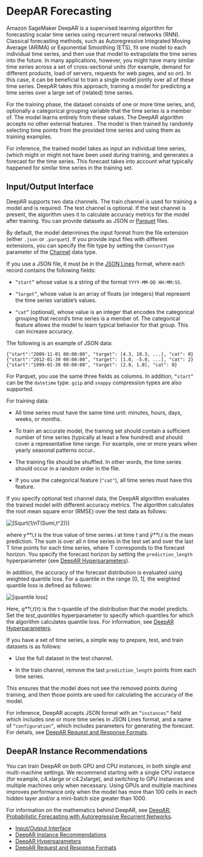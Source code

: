 # DeepAR Forecasting<a name="deepar"></a>

Amazon SageMaker DeepAR is a supervised learning algorithm for forecasting scalar time series using recurrent neural networks \(RNN\)\. Classical forecasting methods, such as Autoregressive Integrated Moving Average \(ARIMA\) or Exponential Smoothing \(ETS\), fit one model to each individual time series, and then use that model to extrapolate the time series into the future\. In many applications, however, you might have many similar time series across a set of cross\-sectional units \(for example, demand for different products, load of servers, requests for web pages, and so on\)\. In this case, it can be beneficial to train a single model jointly over all of these time series\. DeepAR takes this approach, training a model for predicting a time series over a large set of \(related\) time series\.

For the training phase, the dataset consists of one or more time series, and, optionally a categorical grouping variable that the time series is a member of\. The model learns entirely from these values\. The DeepAR algorithm accepts no other external features \. The model is then trained by randomly selecting time points from the provided time series and using them as training examples\.

For inference, the trained model takes as input an individual time series, \(which might or might not have been used during training, and generates a forecast for the time series\. This forecast takes into account what typically happened for similar time series in the training set\. 

## Input/Output Interface<a name="deepar-inputoutput"></a>

DeepAR supports two data channels\. The train channel is used for training a model and is required\. The test channel is optional\. If the test channel is present, the algorithm uses it to calculate accuracy metrics for the model after training\. You can provide datasets as JSON or [Parquet](https://parquet.apache.org/) files\.

By default, the model determines the input format from the file extension \(either `.json` or `.parquet`\). If you provide input files with different extensions, you can specify the file type by setting the `ContentType` parameter of the [Channel](API_Channel.md) data type\. 

If you use a JSON file, it must be in the [JSON Lines](http://jsonlines.org/) format, where each record contains the following fields:

+ `“start”` whose value is a string of the format `YYYY-MM-DD HH:MM:SS`\.

+ `“target”`, whose value is an array of floats \(or integers\) that represent the time series variable’s values\.

+ `“cat”` \(optional\), whose value is an integer that encodes the categorical grouping that record’s time series is a member of\. The categorical feature allows the model to learn typical behavior for that group\. This can increase accuracy\.

The following is an example of JSON data:

```
{"start":"2009-11-01 00:00:00", "target": [4.3, 10.3, ...], "cat": 0}
{"start":"2012-01-30 00:00:00", "target": [1.0, -5.0, ...], "cat": 2}
{"start":"1999-01-30 00:00:00", "target": [2.0, 1.0], "cat": 0}
```

For Parquet, you use the same three fields as columns\. In addition, `“start”` can be the `datetime` type\. `gzip` and `snappy` compression types are also supported\.

For training data:

+ All time series must have the same time unit: minutes, hours, days, weeks, or months\.

+ To train an accurate model, the training set should contain a sufficient number of time series \(typically at least a few hundred\) and should cover a representative time range\. For example, one or more years when yearly seasonal patterns occur\.\.

+ The training file should be shuffled\. In other words, the time series should occur in a random order in the file\.

+ If you use the categorical feature \(`"cat"`\), all time series must have this feature\.

If you specify optional test channel data, the DeepAR algorithm evaluates the trained model with different accuracy metrics\. The algorithm calculates the root mean square error \(RMSE\) over the test data as follows:

![\[Squrt(1/nT(Sum[i,t](y-hat(i,t)-y(i,t))^2))\]](http://docs.aws.amazon.com/sagemaker/latest/dg/images/deepar-1.png)

where *y**i*,*t* is the true value of time series *i* at time *t* and *ŷ**i*,*t* is the mean prediction\. The sum is over all *n* time series in the test set and over the last Τ time points for each time series, where Τ corresponds to the forecast horizon\. You specify the forecast horizon by setting the `prediction_length` hyperparameter \(see [DeepAR Hyperparameters](deepar_hyperparameters.md)\)\.

In addition, the accuracy of the forecast distribution is evaluated using weighted quantile loss\. For a quantile in the range \[0, 1\], the weighted quantile loss is defined as follows:

![\[quantile loss\]](http://docs.aws.amazon.com/sagemaker/latest/dg/images/deepar-2.png)

Here, *q**i*,*t*\(τ\) is the τ\-quantile of the distribution that the model predicts\. Set the *test\_quantiles* hyperparameter to specify which quantiles for which the algorithm calculates quantile loss\. For information, see [DeepAR Hyperparameters](deepar_hyperparameters.md)\. 

If you have a set of time series, a simple way to prepare, test, and train datasets is as follows:

+ Use the full dataset in the test channel\.

+ In the train channel, remove the last `prediction_length` points from each time series\.

This ensures that the model does not see the removed points during training, and then those points are used for calculating the accuracy of the model\.

For inference, DeepAR accepts JSON format with an `“instances”` field which includes one or more time series in JSON Lines format, and a name of `“configuration”`, which includes parameters for generating the forecast\. For details, see [DeepAR Request and Response Formats](deepar-in-formats.md)\.

## DeepAR Instance Recommendations<a name="deepar-instances"></a>

You can train DeepAR on both GPU and CPU instances, in both single and multi\-machine settings\. We recommend starting with a single CPU instance \(for example, c4\.xlarge or c4\.2xlarge\), and switching to GPU instances and multiple machines only when necessary\. Using GPUs and multiple machines improves performance only when the model has more than 100 cells in each hidden layer and/or a mini\-batch size greater than 1000\.

For information on the mathematics behind DeepAR, see [DeepAR: Probabilistic Forecasting with Autoregressive Recurrent Networks](https://arxiv.org/abs/1704.04110)\. 


+ [Input/Output Interface](#deepar-inputoutput)
+ [DeepAR Instance Recommendations](#deepar-instances)
+ [DeepAR Hyperparameters](deepar_hyperparameters.md)
+ [DeepAR Request and Response Formats](deepar-in-formats.md)
